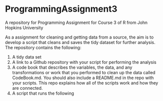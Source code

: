 # ProgrammingAssignment3
A repository for Programming Assignment for Course 3 of R from John Hopkins University

As a assignment for cleaning and getting data from a source, the aim is to develop a script that cleans and saves the tidy dataset for further analysis.
The repository contains the following:
1. A tidy data set
2. A link to a Github repository with your script for performing the analysis
3. A code book that describes the variables, the data, and any transformations or work that you performed to clean up the data called CodeBook.md. You should also include a README.md in the repo with your scripts. This repo explains how all of the scripts work and how they are connected.
4. A script that runs the following
